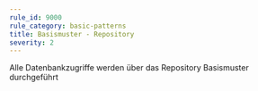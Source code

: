 ```yaml
---
rule_id: 9000
rule_category: basic-patterns
title: Basismuster - Repository
severity: 2
---
```

Alle Datenbankzugriffe werden über das Repository Basismuster durchgeführt

